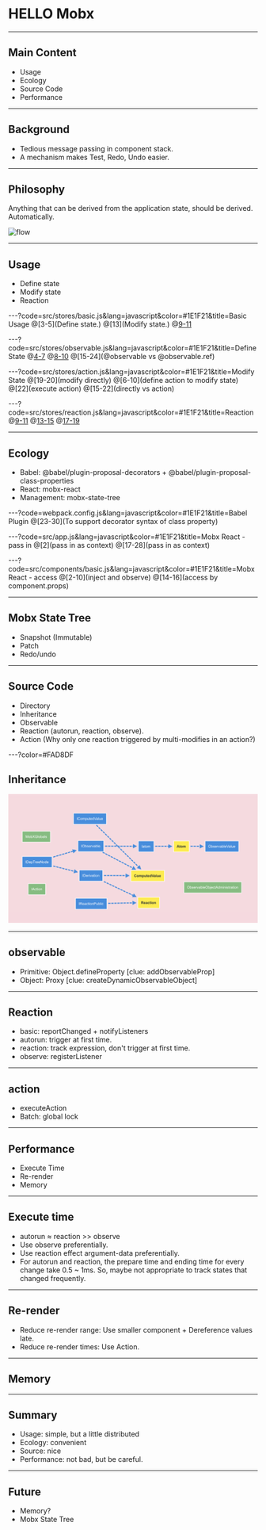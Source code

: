 # HELLO Mobx

---
## Main Content
- Usage
- Ecology
- Source Code
- Performance

---
## Background
- Tedious message passing in component stack.
- A mechanism makes Test, Redo, Undo easier.

---
## Philosophy
Anything that can be derived from the application state, should be derived. Automatically.

![flow](https://mobx.js.org/docs/flow.png)

---
## Usage
- Define state
- Modify state
- Reaction

---?code=src/stores/basic.js&lang=javascript&color=#1E1F21&title=Basic Usage
@[3-5](Define state.)
@[13](Modify state.)
@[9-11](Reaction.)

---?code=src/stores/observable.js&lang=javascript&color=#1E1F21&title=Define State
@[4-7](@observable)
@[8-10](@obserable.ref)
@[15-24](@observable vs @observable.ref)

---?code=src/stores/action.js&lang=javascript&color=#1E1F21&title=Modify State
@[19-20](modify directly)
@[6-10](define action to modify state)
@[22](execute action)
@[15-22](directly vs action)

---?code=src/stores/reaction.js&lang=javascript&color=#1E1F21&title=Reaction
@[9-11](autorun)
@[13-15](reaction)
@[17-19](observe)

---
## Ecology
- Babel: @babel/plugin-proposal-decorators + @babel/plugin-proposal-class-properties
- React: mobx-react
- Management: mobx-state-tree

---?code=webpack.config.js&lang=javascript&color=#1E1F21&title=Babel Plugin
@[23-30](To support decorator syntax of class property)

---?code=src/app.js&lang=javascript&color=#1E1F21&title=Mobx React - pass in
@[2](pass in as context)
@[17-28](pass in as context)

---?code=src/components/basic.js&lang=javascript&color=#1E1F21&title=Mobx React - access
@[2-10](inject and observe)
@[14-16](access by component.props)

---
## Mobx State Tree
- Snapshot (Immutable)
- Patch
- Redo/undo

---
## Source Code
- Directory
- Inheritance
- Observable
- Reaction (autorun, reaction, observe).
- Action (Why only one reaction triggered by multi-modifies in an action?)

---?color=#FAD8DF
## Inheritance
![](assets/image/mobx-inheritance.png)

---
## observable
- Primitive: Object.defineProperty
  [clue: addObservableProp]
- Object: Proxy
  [clue: createDynamicObservableObject]

---
## Reaction
- basic: reportChanged + notifyListeners
- autorun: trigger at first time.
- reaction: track expression, don't trigger at first time.
- observe: registerListener

---
## action
- executeAction
- Batch: global lock

---
## Performance
- Execute Time
- Re-render
- Memory

---
## Execute time
- autorun ≈ reaction >> observe
- Use observe preferentially.
- Use reaction effect argument-data preferentially.
- For autorun and reaction, the prepare time and ending time for every change take 0.5 ~ 1ms. So, maybe not appropriate to track states that changed frequently.

---
## Re-render
- Reduce re-render range: Use smaller component + Dereference values late.
- Reduce re-render times: Use Action.

---
## Memory

---
## Summary
- Usage: simple, but a little distributed
- Ecology: convenient
- Source: nice
- Performance: not bad, but be careful.

---
## Future
- Memory?
- Mobx State Tree
